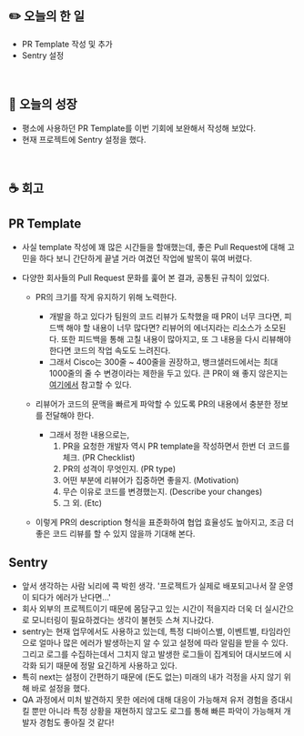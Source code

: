 ## **✏️ 오늘의 한 일**

- PR Template 작성 및 추가
- Sentry 설정

<br>

## **🌈 오늘의 성장**

- 평소에 사용하던 PR Template를 이번 기회에 보완해서 작성해 보았다.
- 현재 프로젝트에 Sentry 설정을 했다.

<br>

## **☕️ 회고**

## PR Template

- 사실 template 작성에 꽤 많은 시간들을 할애했는데, 좋은 Pull Request에 대해 고민을 하다 보니 간단하게 끝낼 거라 여겼던 작업에 발목이 묶여 버렸다.
- 다양한 회사들의 Pull Request 문화를 훑어 본 결과, 공통된 규칙이 있었다.

  - PR의 크기를 작게 유지하기 위해 노력한다.

    - 개발을 하고 있다가 팀원의 코드 리뷰가 도착했을 때 PR이 너무 크다면, 피드백 해야 할 내용이 너무 많다면? 리뷰어의 에너지라는 리소스가 소모된다. 또한 피드백을 통해 고칠 내용이 많아지고, 또 그 내용을 다시 리뷰해야 한다면 코드의 작업 속도도 느려진다.
    - 그래서 Cisco는 300줄 ~ 400줄을 권장하고, 뱅크샐러드에서는 최대 1000줄의 줄 수 변경이라는 제한을 두고 있다. 큰 PR이 왜 좋지 않은지는 [여기에서](https://smallbusinessprogramming.com/optimal-pull-request-size/) 참고할 수 있다.

  - 리뷰어가 코드의 문맥을 빠르게 파악할 수 있도록 PR의 내용에서 충분한 정보를 전달해야 한다.
    - 그래서 정한 내용으로는,
      1. PR을 요청한 개발자 역시 PR template을 작성하면서 한번 더 코드를 체크. (PR Checklist)
      2. PR의 성격이 무엇인지. (PR type)
      3. 어떤 부분에 리뷰어가 집중하면 좋을지. (Motivation)
      4. 무슨 이유로 코드를 변경했는지. (Describe your changes)
      5. 그 외. (Etc)
  - 이렇게 PR의 description 형식을 표준화하여 협업 효율성도 높아지고, 조금 더 좋은 코드 리뷰를 할 수 있지 않을까 기대해 본다.

## Sentry

- 앞서 생각하는 사람 뇌리에 콕 박힌 생각. '프로젝트가 실제로 배포되고나서 잘 운영이 되다가 에러가 난다면...'
- 회사 외부의 프로젝트이기 때문에 몸담구고 있는 시간이 적을지라 더욱 더 실시간으로 모니터링이 필요하겠다는 생각이 불현듯 스쳐 지나갔다.
- sentry는 현재 업무에서도 사용하고 있는데, 특정 디바이스별, 이벤트별, 타임라인으로 얼마나 많은 에러가 발생하는지 알 수 있고 설정에 따라 알림을 받을 수 있다. 그리고 로그를 수집하는데서 그치지 않고 발생한 로그들이 집계되어 대시보드에 시각화 되기 때문에 정말 요긴하게 사용하고 있다.
- 특히 next는 설정이 간편하기 때문에 (돈도 없는) 미래의 내가 걱정을 사지 않기 위해 바로 설정을 했다.
- QA 과정에서 미처 발견하지 못한 에러에 대해 대응이 가능해져 유저 경험을 증대시킬 뿐만 아니라 특정 상황을 재현하지 않고도 로그를 통해 빠른 파악이 가능해져 개발자 경험도 좋아질 것 같다!
